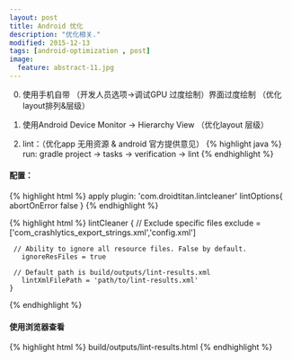 ```yaml
---
layout: post
title: Android 优化
description: "优化相关."
modified: 2015-12-13
tags: [android-optimization , post]
image:
  feature: abstract-11.jpg
---
```


0. 使用手机自带 （开发人员选项->调试GPU 过度绘制）界面过度绘制 （优化layout排列&层级）

1. 使用Android Device Monitor -> Hierarchy View （优化layout 层级）

2. lint：（优化app 无用资源 & android 官方提供意见）
{% highlight java %}
    run:
        gradle project -> tasks -> verification -> lint
{% endhighlight %}

#### 配置：
{% highlight html %}
    apply plugin: 'com.droidtitan.lintcleaner'
    lintOptions{
        abortOnError false
    }
{% endhighlight %}

{% highlight html %}
    lintCleaner {
     // Exclude specific files
      exclude = ['com_crashlytics_export_strings.xml','config.xml']

     // Ability to ignore all resource files. False by default.
       ignoreResFiles = true

     // Default path is build/outputs/lint-results.xml
       lintXmlFilePath = 'path/to/lint-results.xml'
    }
{% endhighlight %}

#### 使用浏览器查看
{% highlight html %}
    build/outputs/lint-results.html
{% endhighlight %}



